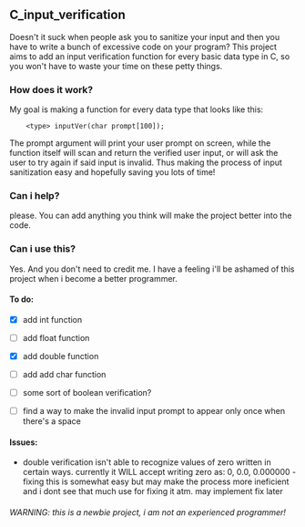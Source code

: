 ## C_input_verification
Doesn't it suck when people ask you to sanitize your input and then you have to write a bunch of excessive code on your program?
This project aims to add an input verification function for every basic data type in C, so you won't have to waste your time on these petty things.

### How does it work?
My goal is making a function for every data type that looks like this: 

        <type> inputVer(char prompt[100]);

The prompt argument will print your user prompt on screen, while the function itself will scan and return the verified user input, or will ask
the user to try again if said input is invalid. Thus making the process of input sanitization easy and hopefully saving you lots of time!

### Can i help?
please. You can add anything you think will make the project better into the code.

### Can i use this?
Yes. And you don't need to credit me. I have a feeling i'll be ashamed of this project when i become a better programmer.


#### To do: 

- [x] add int function
- [ ] add float function
- [x] add double function
- [ ] add add char function
- [ ] some sort of boolean verification?
- [ ] find a way to make the invalid input prompt to appear only once when there's a space


#### Issues:
 - double verification isn't able to recognize values of zero written in certain ways. currently it WILL accept writing zero as: 0,  0.0, 0.000000
        -  fixing this is somewhat easy but may make the process more ineficient and i dont see that much use for fixing it atm. may implement fix later

###### WARNING: this is a newbie project, i am not an experienced programmer! 
